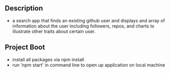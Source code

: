 ## Description

- a search app that finds an existing github user and displays and array of information about the user including followers, repos, and charts to illustrate other traits about certain user.

## Project Boot

- install all packages via npm install
- run 'npm start' in command line to open up application on local machine


